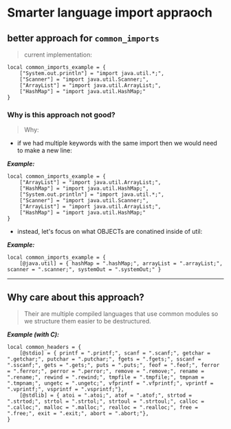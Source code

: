 # Smarter language import appraoch

## better approach for `common_imports`

> current implementation:

```
local common_imports_example = {
    ["System.out.println"] = "import java.util.*;",
    ["Scanner"] = "import java.util.Scanner;",
    ["ArrayList"] = "import java.util.ArrayList;",
    ["HashMap"] = "import java.util.HashMap;"
}
```

### Why is this approach not good?

> Why:

- if we had multiple keywords with the same import then we would need to make a new line:

**_Example:_**

```
local common_imports_example = {
    ["ArrayList"] = "import java.util.ArrayList;",
    ["HashMap"] = "import java.util.HashMap;",
    ["System.out.println"] = "import java.util.*;",
    ["Scanner"] = "import java.util.Scanner;",
    ["ArrayList"] = "import java.util.ArrayList;",
    ["HashMap"] = "import java.util.HashMap;"
}
```

- instead, let's focus on what OBJECTs are conatined inside of util:

**_*Example:*_**

```
local common_imports_example = {
    [@java.util] = { hashMap = ".hashMap;", arrayList = ".arrayList;", scanner = ".scanner;", systemOut = ".systemOut;" }
```

---

## Why care about this approach?

> Their are multiple compiled languages that use common modules so we structure them easier to be destructured.

**_*Example (with C):*_**

```
local common_headers = {
    [@stdio] = { printf = ".printf;", scanf = ".scanf;", getchar = ".getchar;", putchar = ".putchar;", fgets = ".fgets;", sscanf = ".sscanf;", gets = ".gets;", puts = ".puts;", feof = ".feof;", ferror = ".ferror;", perror = ".perror;", remove = ".remove;", rename = ".rename;", rewind = ".rewind;", tmpfile = ".tmpfile;", tmpnam = ".tmpnam;", ungetc = ".ungetc;", vfprintf = ".vfprintf;", vprintf = ".vprintf;", vsprintf = ".vsprintf;"},
    [@stdlib] = { atoi = ".atoi;", atof = ".atof;", strtod = ".strtod;", strtol = ".strtol;", strtoul = ".strtoul;", calloc = ".calloc;", malloc = ".malloc;", realloc = ".realloc;", free = ".free;", exit = ".exit;", abort = ".abort;"},
}



```
